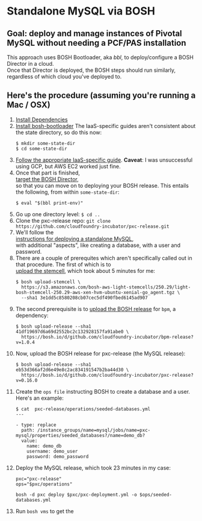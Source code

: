 # Standalone MySQL via BOSH

## Goal: deploy and manage instances of Pivotal MySQL without needing a PCF/PAS installation

This approach uses BOSH Bootloader, aka _bbl_, to deploy/configure a BOSH Director in a cloud.  
Once that Director is deployed, the BOSH steps should run similarly, regardless of which cloud you've deployed to.

## Here's the procedure (assuming you're running a Mac / OSX)

1. [Install Dependencies](https://github.com/cloudfoundry/bosh-bootloader#prerequisites)
1. [Install bosh-bootloader](https://github.com/cloudfoundry/bosh-bootloader#install-bosh-bootloader-using-a-package-manager)
   The IaaS-specific guides aren't consistent about the state directory, so do this now:  
   ```
   $ mkdir some-state-dir
   $ cd some-state-dir
   ```
1. [Follow the appropriate IaaS-specific guide](https://github.com/cloudfoundry/bosh-bootloader#iaas-specific-getting-started-guides).
   **Caveat**: I was unsuccessful using GCP, but AWS EC2 worked just fine.
1. Once that part is finished,  
   [target the BOSH Director](https://github.com/cloudfoundry/bosh-bootloader/blob/master/docs/howto-target-bosh-director.md),  
   so that you can move on to deploying your BOSH release.  This entails the following, from within `some-state-dir`:  
   ```
   $ eval "$(bbl print-env)"
   ```
1. Go up one directory level: `$ cd ..`
1. Clone the pxc-release repo: `git clone https://github.com/cloudfoundry-incubator/pxc-release.git`
1. We'll follow the  
   [instructions for deploying a standalone MySQL](https://github.com/cloudfoundry-incubator/pxc-release#deploying-pxc-release-standalone),  
   with additional "aspects", like creating a database, with a user and password.
1. There are a couple of prerequites which aren't specifically called out in that procedure.  The first of which is to  
   [upload the stemcell](https://bosh.io/docs/uploading-stemcells/), which took about 5 minutes for me:
   ```
   $ bosh upload-stemcell \
     https://s3.amazonaws.com/bosh-aws-light-stemcells/250.29/light-bosh-stemcell-250.29-aws-xen-hvm-ubuntu-xenial-go_agent.tgz \
     --sha1 3e1dd5c8580208cb07cec5df490fbed6145ad907
   ```
1. The second prerequisite is to [upload the BOSH release](https://bosh.io/docs/uploading-releases/) for `bpm`, a dependency:  
   ```
   $ bosh upload-release --sha1 41df19697d6a69d2552bc2c132928157fa91abe0 \
     https://bosh.io/d/github.com/cloudfoundry-incubator/bpm-release?v=1.0.4
   ```
1. Now, upload the BOSH release for pxc-release (the MySQL release):  
   ```
   $ bosh upload-release --sha1 eb53d366af2d6e49e8c2ac834191547b2ba44d30 \
     https://bosh.io/d/github.com/cloudfoundry-incubator/pxc-release?v=0.16.0
   ```
1. Create the `ops file` instructing BOSH to create a database and a user.  Here's an example:
   ```
   $ cat  pxc-release/operations/seeded-databases.yml
   ---

   - type: replace
     path: /instance_groups/name=mysql/jobs/name=pxc-mysql/properties/seeded_databases?/name=demo_db?
     value:
       name: demo_db
       username: demo_user
       password: demo_password
   ```
1. Deploy the MySQL release, which took 23 minutes in my case:  
   ```
   pxc="pxc-release"
   ops="$pxc/operations"

   bosh -d pxc deploy $pxc/pxc-deployment.yml -o $ops/seeded-databases.yml
   ```
 1. Run `bosh vms` to get the
 
